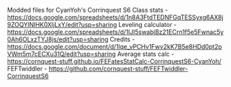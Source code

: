 Modded files for CyanYoh's Corrinquest S6
Class stats - https://docs.google.com/spreadsheets/d/1n8A3FtdTEDNFGqTESSyxg6AX8j9ZOQYINlHK0XljLxY/edit?usp=sharing
Leveling calculator - https://docs.google.com/spreadsheets/d/1lJI5swabjBz21ECrn1f5e5Fwnac5y0Ah6OLxzTYJ8js/edit?usp=sharing
Credits - https://docs.google.com/document/d/1lqe_vPCHv1Fwv2kK7B5e8HDd0pt2pVWm5m7cECXu31Q/edit?usp=sharing
Average stats calc - https://cornquest-stuff.github.io/FEFatesStatCalc-CorrinquestS6-CyanYoh/
FEFTwiddler - https://github.com/cornquest-stuff/FEFTwiddler-CorrinquestS6
